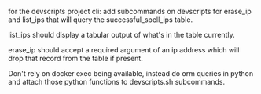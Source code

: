 for the devscripts project cli: add subcommands on devscripts for erase_ip and list_ips that will query the successful_spell_ips table. 

list_ips should display a tabular output of what's in the table currently.

erase_ip should accept a required argument of an ip address which will drop that record from the table if present.

Don't rely on docker exec being available, instead do orm queries in python and attach those python functions to devscripts.sh subcommands.